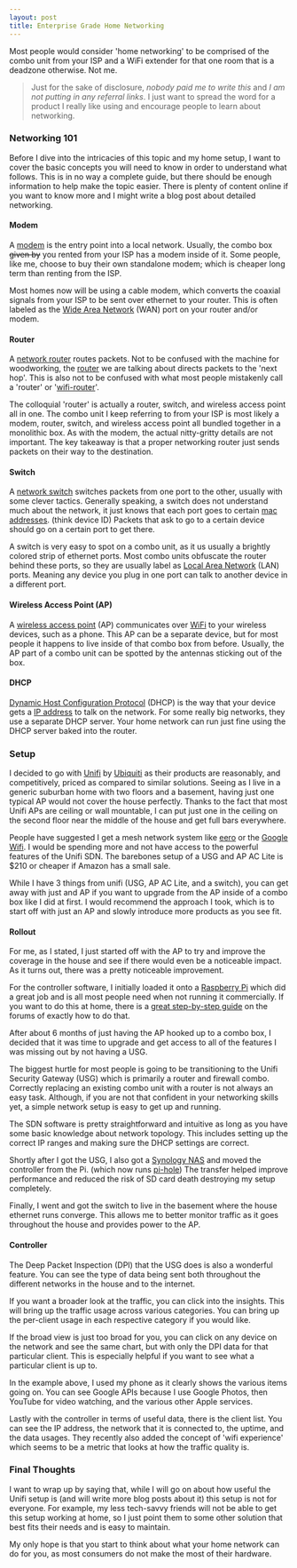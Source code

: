 ```yaml
---
layout: post
title: Enterprise Grade Home Networking
---
```


Most people would consider 'home networking' to be comprised of the combo unit from your ISP and a WiFi extender for that one room that is a deadzone otherwise. Not me.

> Just for the sake of disclosure, *nobody paid me to write this* and *I am not putting in any referral links*. I just want to spread the word for a product I really like using and encourage people to learn about networking.

### Networking 101

Before I dive into the intricacies of this topic and my home setup, I want to cover the basic concepts you will need to know in order to understand what follows. This is in no way a complete guide, but there should be enough information to help make the topic easier. There is plenty of content online if you want to know more and I might write a blog post about detailed networking.
#### Modem

A [modem](https://en.wikipedia.org/wiki/Cable_modem) is the entry point into a local network. Usually, the combo box ~~given by~~ you rented from your ISP has a modem inside of it. Some people, like me, choose to buy their own standalone modem; which is cheaper long term than renting from the ISP.

Most homes now will be using a cable modem, which converts the coaxial signals from your ISP to be sent over ethernet to your router. This is often labeled as the [Wide Area Network](https://en.wikipedia.org/wiki/Wide_area_network) (WAN) port on your router and/or modem.

#### Router

A [network router](https://en.wikipedia.org/wiki/Router_(computing)) routes packets. Not to be confused with the machine for woodworking, the [router](https://www.dummies.com/programming/networking/network-basics-routers/) we are talking about directs packets to the 'next hop'. This is also not to be confused with what most people mistakenly call a 'router' or '[wifi-router](https://en.wikipedia.org/wiki/Wireless_router)'.

The colloquial 'router' is actually a router, switch, and wireless access point all in one. The combo unit I keep referring to from your ISP is most likely a modem, router, switch, and wireless access point all bundled together in a monolithic box. As with the modem, the actual nitty-gritty details are not important. The key takeaway is that a proper networking router just sends packets on their way to the destination.

#### Switch

A [network switch](https://en.wikipedia.org/wiki/Network_switch) switches packets from one port to the other, usually with some clever tactics. Generally speaking, a switch does not understand much about the network, it just knows that each port goes to certain [mac addresses](https://en.wikipedia.org/wiki/MAC_address). (think device ID) Packets that ask to go to a certain device should go on a certain port to get there.

A switch is very easy to spot on a combo unit, as it us usually a brightly colored strip of ethernet ports. Most combo units obfuscate the router behind these ports, so they are usually label as [Local Area Network](https://en.wikipedia.org/wiki/Local_area_network) (LAN) ports. Meaning any device you plug in one port can talk to another device in a different port.

#### Wireless Access Point (AP)

A [wireless access point](https://en.wikipedia.org/wiki/Wireless_access_point) (AP) communicates over [WiFi](https://en.wikipedia.org/wiki/Wi-Fi) to your wireless devices, such as a phone. This AP can be a separate device, but for most people it happens to live inside of that combo box from before. Usually, the AP part of a combo unit can be spotted by the antennas sticking out of the box.

#### DHCP

[Dynamic Host Configuration Protocol](https://en.wikipedia.org/wiki/Dynamic_Host_Configuration_Protocol) (DHCP) is the way that your device gets a [IP address](https://en.wikipedia.org/wiki/IP_address) to talk on the network. For some really big networks, they use a separate DHCP server. Your home network can run just fine using the DHCP server baked into the router.

### Setup

<amp-img width="800" height="320" layout="responsive" src="/assets/network-post/all-good.jpg" alt="A screenshot of my Unifi dashboard"></amp-img>

I decided to go with [Unifi](https://unifi-sdn.ui.com) by [Ubiquiti](https://www.ui.com) as their products are reasonably, and competitively, priced as compared to similar solutions. Seeing as I live in a generic suburban home with two floors and a basement, having just one typical AP would not cover the house perfectly. Thanks to the fact that most Unifi APs are ceiling or wall mountable, I can put just one in the ceiling on the second floor near the middle of the house and get full bars everywhere.

People have suggested I get a mesh network system like [eero](https://eero.com) or the [Google Wifi](https://store.google.com/us/product/google_wifi?hl=en-US). I would be spending more and not have access to the powerful features of the Unifi SDN. The barebones setup of a USG and AP AC Lite is $210 or cheaper if Amazon has a small sale. 

<amp-img width="620" height="130" layout="responsive" src="/assets/network-post/gear.jpg" alt="A screenshot of the unifi gear I have"></amp-img>

While I have 3 things from unifi (USG, AP AC Lite, and a switch), you can get away with just and AP if you want to upgrade from the AP inside of a combo box like I did at first. I would recommend the approach I took, which is to start off with just an AP and slowly introduce more products as you see fit.

#### Rollout

For me, as I stated, I just started off with the AP to try and improve the coverage in the house and see if there would even be a noticeable impact. As it turns out, there was a pretty noticeable improvement.

For the controller software, I initially loaded it onto a [Raspberry Pi](https://www.raspberrypi.org) which did a great job and is all most people need when not running it commercially. If you want to do this at home, there is a [great step-by-step guide](https://community.ubnt.com/t5/UniFi-Routing-Switching/Step-By-Step-Tutorial-Guide-Raspberry-Pi-with-UniFi-Controller/td-p/2470231) on the forums of exactly how to do that.

After about 6 months of just having the AP hooked up to a combo box, I decided that it was time to upgrade and get access to all of the features I was missing out by not having a USG.

The biggest hurtle for most people is going to be transitioning to the Unifi Security Gateway (USG) which is primarily a router and firewall combo. Correctly replacing an existing combo unit with a router is not always an easy task. Although, if you are not that confident in your networking skills yet, a simple network setup is easy to get up and running.

The SDN software is pretty straightforward and intuitive as long as you have some basic knowledge about network topology. This includes setting up the correct IP ranges and making sure the DHCP settings are correct.

<amp-img width="800" height="320" layout="responsive" src="/assets/network-post/docker.jpg" alt="A screenshot of the unifi controller running in docker"></amp-img>

Shortly after I got the USG, I also got a [Synology NAS](https://www.synology.com/en-us) and moved the controller from the Pi. (which now runs [pi-hole](https://pi-hole.net)) The transfer helped improve performance and reduced the risk of SD card death destroying my setup completely.

Finally, I went and got the switch to live in the basement where the house ethernet runs converge. This allows me to better monitor traffic as it goes throughout the house and provides power to the AP.

#### Controller

<amp-img width="800" height="206" layout="responsive" src="/assets/network-post/status.jpg" alt="A screenshot of the basic network status"></amp-img>

The Deep Packet Inspection (DPI) that the USG does is also a wonderful feature. You can see the type of data being sent both throughout the different networks in the house and to the internet.

<amp-img width="1020" height="257" layout="responsive" src="/assets/network-post/dpi.jpg" alt="A screenshot of the detailed DPI overview"></amp-img>

If you want a broader look at the traffic, you can click into the insights. This will bring up the traffic usage across various categories. You can bring up the per-client usage in each respective category if you would like.

<amp-img width="360" height="480" layout="responsive" src="/assets/network-post/device-dpi.jpg" alt="A screenshot of the detailed DPI for a device"></amp-img>

If the broad view is just too broad for you, you can click on any device on the network and see the same chart, but with only the DPI data for that particular client. This is especially helpful if you want to see what a particular client is up to.

In the example above, I used my phone as it clearly shows the various items going on. You can see Google APIs because I use Google Photos, then YouTube for video watching, and the various other Apple services.

<amp-img width="917" height="524" layout="responsive" src="/assets/network-post/clients.jpg" alt="A screenshot of the clients list on my home network"></amp-img>

Lastly with the controller in terms of useful data, there is the client list. You can see the IP address, the network that it is connected to, the uptime, and the data usages. They recently also added the concept of 'wifi experience' which seems to be a metric that looks at how the traffic quality is.

### Final Thoughts

I want to wrap up by saying that, while I will go on about how useful the Unifi setup is (and will write more blog posts about it) this setup is not for everyone. For example, my less tech-savvy friends will not be able to get this setup working at home, so I just point them to some other solution that best fits their needs and is easy to maintain.

My only hope is that you start to think about what your home network can do for you, as most consumers do not make the most of their hardware.